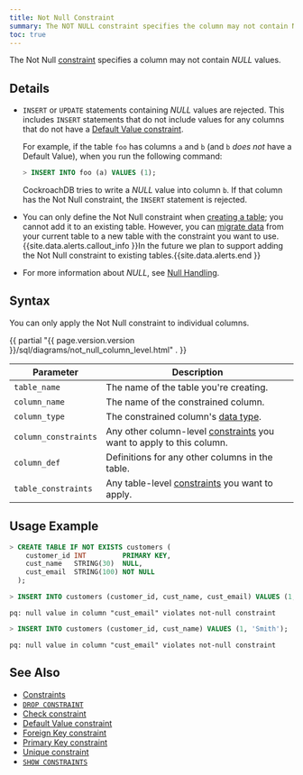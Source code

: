 ```yaml
---
title: Not Null Constraint
summary: The NOT NULL constraint specifies the column may not contain NULL values.
toc: true
---
```


The Not Null [constraint](constraints.html) specifies a column may not contain *NULL* values.


## Details

- `INSERT` or `UPDATE` statements containing *NULL* values are rejected. This includes `INSERT` statements that do not include values for any columns that do not have a [Default Value constraint](default-value.html). 

  For example, if the table `foo` has columns `a` and `b` (and `b` *does not* have a Default Value), when you run the following command:

  ~~~ sql
  > INSERT INTO foo (a) VALUES (1);
  ~~~

  CockroachDB tries to write a *NULL* value into column `b`. If that column has the Not Null constraint, the `INSERT` statement is rejected.

- You can only define the Not Null constraint when [creating a table](#syntax); you cannot add it to an existing table. However, you can [migrate data](constraints.html#table-migrations-to-add-or-change-immutable-constraints) from your current table to a new table with the constraint you want to use.
  {{site.data.alerts.callout_info }}In the future we plan to support adding the Not Null constraint to existing tables.{{site.data.alerts.end }}

- For more information about *NULL*, see [Null Handling](null-handling.html).

## Syntax

You can only apply the Not Null constraint to individual columns.

<div>
{{ partial "{{ page.version.version }}/sql/diagrams/not_null_column_level.html" . }}
</div>

| Parameter | Description |
|-----------|-------------|
| `table_name` | The name of the table you're creating. |
| `column_name` | The name of the constrained column. |
| `column_type` | The constrained column's [data type](data-types.html). |
| `column_constraints` | Any other column-level [constraints](constraints.html) you want to apply to this column. |
| `column_def` | Definitions for any other columns in the table. |
| `table_constraints` | Any table-level [constraints](constraints.html) you want to apply. |

## Usage Example

~~~ sql
> CREATE TABLE IF NOT EXISTS customers (
    customer_id INT         PRIMARY KEY,
    cust_name   STRING(30)  NULL,
    cust_email  STRING(100) NOT NULL
  );

> INSERT INTO customers (customer_id, cust_name, cust_email) VALUES (1, 'Smith', NULL);
~~~
~~~
pq: null value in column "cust_email" violates not-null constraint
~~~
~~~ sql
> INSERT INTO customers (customer_id, cust_name) VALUES (1, 'Smith');
~~~
~~~
pq: null value in column "cust_email" violates not-null constraint
~~~

## See Also

- [Constraints](constraints.html)
- [`DROP CONSTRAINT`](drop-constraint.html)
- [Check constraint](check.html)
- [Default Value constraint](default-value.html)
- [Foreign Key constraint](foreign-key.html)
- [Primary Key constraint](primary-key.html)
- [Unique constraint](unique.html)
- [`SHOW CONSTRAINTS`](show-constraints.html)
